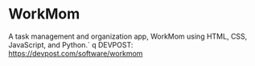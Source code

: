 # WorkMom
A task management and organization app, WorkMom using HTML, CSS, JavaScript, and Python.` q 
DEVPOST:
https://devpost.com/software/workmom
